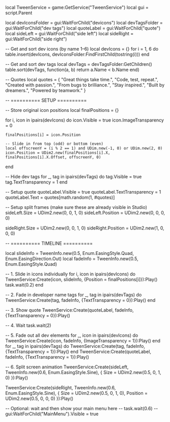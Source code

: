 local TweenService = game:GetService("TweenService")
local gui = script.Parent

local devIconsFolder = gui:WaitForChild("devicons")
local devTagsFolder = gui:WaitForChild("dev tags")
local quoteLabel = gui:WaitForChild("quote")
local sideLeft = gui:WaitForChild("side left")
local sideRight = gui:WaitForChild("side right")

-- Get and sort dev icons (by name 1–6)
local devIcons = {}
for i = 1, 6 do
    table.insert(devIcons, devIconsFolder:FindFirstChild(tostring(i)))
end

-- Get and sort dev tags
local devTags = devTagsFolder:GetChildren()
table.sort(devTags, function(a, b) return a.Name < b.Name end)

-- Quotes
local quotes = {
    "Great things take time.",
    "Code, test, repeat.",
    "Created with passion.",
    "From bugs to brilliance.",
    "Stay inspired.",
    "Built by dreamers.",
    "Powered by teamwork."
}

-- ========== SETUP ==========

-- Store original icon positions
local finalPositions = {}

for i, icon in ipairs(devIcons) do
    icon.Visible = true
    icon.ImageTransparency = 0

    finalPositions[i] = icon.Position

    -- Slide in from top (odd) or bottom (even)
    local offscreenY = (i % 2 == 1) and UDim.new(-1, 0) or UDim.new(2, 0)
    icon.Position = UDim2.new(finalPositions[i].X, finalPositions[i].X.Offset, offscreenY, 0)
end

-- Hide dev tags
for _, tag in ipairs(devTags) do
    tag.Visible = true
    tag.TextTransparency = 1
end

-- Setup quote
quoteLabel.Visible = true
quoteLabel.TextTransparency = 1
quoteLabel.Text = quotes[math.random(1, #quotes)]

-- Setup split frames (make sure these are already visible in Studio)
sideLeft.Size = UDim2.new(0, 0, 1, 0)
sideLeft.Position = UDim2.new(0, 0, 0, 0)

sideRight.Size = UDim2.new(0, 0, 1, 0)
sideRight.Position = UDim2.new(1, 0, 0, 0)

-- ========== TIMELINE ==========

local slideInfo = TweenInfo.new(0.5, Enum.EasingStyle.Quad, Enum.EasingDirection.Out)
local fadeInfo = TweenInfo.new(0.5, Enum.EasingStyle.Quad)

-- 1. Slide in icons individually
for i, icon in ipairs(devIcons) do
    TweenService:Create(icon, slideInfo, {Position = finalPositions[i]}):Play()
    task.wait(0.2)
end

-- 2. Fade in developer name tags
for _, tag in ipairs(devTags) do
    TweenService:Create(tag, fadeInfo, {TextTransparency = 0}):Play()
end

-- 3. Show quote
TweenService:Create(quoteLabel, fadeInfo, {TextTransparency = 0}):Play()

-- 4. Wait
task.wait(2)

-- 5. Fade out all dev elements
for _, icon in ipairs(devIcons) do
    TweenService:Create(icon, fadeInfo, {ImageTransparency = 1}):Play()
end
for _, tag in ipairs(devTags) do
    TweenService:Create(tag, fadeInfo, {TextTransparency = 1}):Play()
end
TweenService:Create(quoteLabel, fadeInfo, {TextTransparency = 1}):Play()

-- 6. Split screen animation
TweenService:Create(sideLeft, TweenInfo.new(0.6, Enum.EasingStyle.Sine), {
    Size = UDim2.new(0.5, 0, 1, 0)
}):Play()

TweenService:Create(sideRight, TweenInfo.new(0.6, Enum.EasingStyle.Sine), {
    Size = UDim2.new(0.5, 0, 1, 0),
    Position = UDim2.new(0.5, 0, 0, 0)
}):Play()

-- Optional: wait and then show your main menu here
-- task.wait(0.6)
-- gui:WaitForChild("MainMenu").Visible = true

